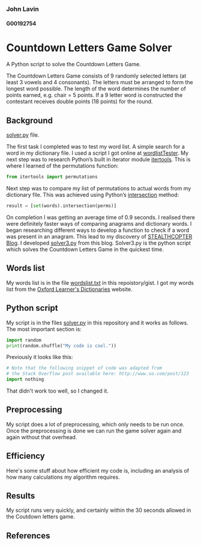 ### John Lavin
#### G00192754

# Countdown Letters Game Solver
A Python script to solve the Countdown Letters Game. 

The Countdown Letters Game consists of 9 randomly selected letters (at least 3 vowels and 4 consonants). The letters must be arranged to form the longest word possible. The length of the word determines the number of points earned, e.g. chair = 5 points. If a 9 letter word is constructed the contestant receives double points (18 points) for the round.  


## Background
[solver.py][4] file.

The first task I completed was to test my word list. A simple search for a word in my dictionary file. 
I used a script I got online at [wordlistTester][1]. 
My next step was to research Python’s built in iterator module [itertools][2]. This is where I learned of the permutations function:
```python
from itertools import permutations
```
Next step was to compare my list of permutations to actual words from my dictionary file. This was achieved using Python’s [intersection][3] method: 
```python
result = [set(words).intersection(perms)]
```
On completion I was getting an average time of 0.9 seconds. I realised there were definitely faster ways of comparing anagrams and dictionary words. I began researching different ways to develop a function to check if a word was present in an anagram. This lead to my discovery of [STEALTHCOPTER Blog][5]. I developed [solver3.py][6] from this blog. Solver3.py is the python script which solves the Countdown Letters Game in the quickest time. 




## Words list
My words list is in the file [wordslist.txt](wordslist.txt) in this repoistory/gist.
I got my words list from the [Oxford Learner's Dictionaries][1] website.

## Python script
My script is in the files [solver.py](solver.py) in this repository and it works as follows.
The most important section is:

```python
import random
print(random.shuffle("My code is cool."))
```

Previously it looks like this:
```python
# Note that the following snippet of code was adapted from
# the Stack Overflow post available here: http://www.so.com/post/123
import nothing
```
That didn't work too well, so I changed it.

## Preprocessing
My script does a lot of preprocessing, which only needs to be run once.
Once the preprocessing is done we can run the game solver again and again without that overhead.

## Efficiency
Here's some stuff about how efficient my code is, including an analysis of how many calculations my algorithm requires.

## Results
My script runs very quickly, and certainly within the 30 seconds allowed in the Coutdown letters game.


## References
[1]: https://github.com/YesManKablam/CountdownConundrumSolver/blob/master/solver.py
[2]: https://docs.python.org/2/library/itertools.html 
[3]: http://stackoverflow.com/questions/1388818/how-can-i-compare-two-lists-in-python-and-return-matches
[4]: https://github.com/JnLvn/Countdown-Letter-Game/blob/master/solver.py
[5]: http://www.stealthcopter.com/blog/2009/11/python-anagram-solver/
[6]: https://github.com/JnLvn/Countdown-Letter-Game/blob/master/solver3.py

